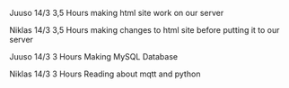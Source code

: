 Juuso
14/3 3,5 Hours making html site work on our server

Niklas 
14/3 3,5 Hours making changes to html site before putting it to our server

Juuso
14/3 3 Hours Making MySQL Database 

Niklas 
14/3 3 Hours Reading about mqtt and python
